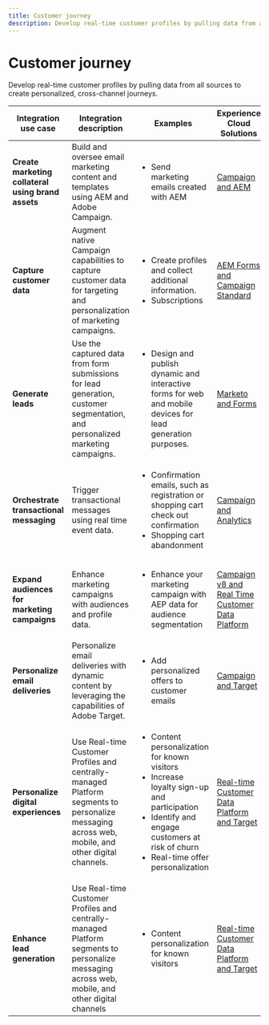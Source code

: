 ```yaml
---
title: Customer journey
description: Develop real-time customer profiles by pulling data from all sources to create personalized, cross-channel journeys. 
---
```


# Customer journey

Develop real-time customer profiles by pulling data from all sources to create personalized, cross-channel journeys. 


<table>

<thead>
    <tr>
      <th>Integration use case</th>
      <th>Integration description</th>
      <th>Examples</th>
      <th>Experience Cloud Solutions</th>
    </tr>
  </thead>

<tr>
  <td><strong>Create marketing collateral using brand assets</strong><br></td>
  <td>Build and oversee email marketing content and templates using AEM and Adobe Campaign.</td>
  <td>
    <ul>
      <li>Send marketing emails created with AEM</li>
    </ul>    
  </td>
  <td><a href="../integrations-between-applications/experience-manager/experience-manager-campaign.md">Campaign and AEM</a></td>
</tr>

<tr>
  <td><strong>Capture customer data</strong><br></td>
 <td>Augment native Campaign capabilities to capture customer data for targeting and personalization of marketing campaigns.</td>
  <td>
    <ul>
      <li>Create profiles and collect additional information. </li>
      <li>Subscriptions</li>
    </ul>
  </td>
  <td><a href="../integrations-between-applications/experience-manager/experience-manager-campaign.md">AEM Forms and Campaign Standard</a></td>
</tr>

<tr>
  <td><strong>Generate leads</strong><br></td>
  <td>Use the captured data from form submissions for lead generation, customer segmentation, and personalized marketing campaigns.</td>
    <td>
    <ul>
      <li>Design and publish dynamic and interactive forms for web and mobile devices for lead generation purposes.</li>
    </ul>
  </td>
  <td><a href="../integrations-between-applications/experience-manager/experience-manager-marketo.md">Marketo and Forms</td>
</tr>

<tr>
  <td><strong>Orchestrate transactional messaging</strong><br></td>
  <td>Trigger transactional messages using real time event data.</td>
  <td>
    <ul>
      <li>Confirmation emails, such as registration or shopping cart check out confirmation </li>
      <li>Shopping cart abandonment</li>
    </ul>
  </td>
  <td><a href="../integrations-between-applications/campaign/campaign-analytics.md">Campaign and Analytics</a></td>
</tr>

<tr>
  <td><strong>Expand audiences for marketing campaigns</strong><br></td>
  <td>Enhance marketing campaigns with audiences and profile data.</td>
  <td>
    <ul>
      <li>Enhance your marketing campaign with AEP data for audience segmentation</li>
    </ul>
  </td>
 <td><a href="../integrations-between-applications/campaign/campaign-rtcdp.md">Campaign v8 and Real Time Customer Data Platform</a></td>
</tr>

<tr>
  <td><strong>Personalize email deliveries</strong><br></td>
  <td>Personalize email deliveries with dynamic content by leveraging the capabilities of Adobe Target.</td>
  <td>
    <ul>
      <li>Add personalized offers to customer emails</li>
    </ul>
  </td>
  <td><a href="../integrations-between-applications/campaign/campaign-target.md">Campaign and Target</a></td>
</tr>

<tr>
  <td><strong>Personalize digital experiences</strong><br></td>
  <td>Use Real-time Customer Profiles and centrally-managed Platform segments to personalize messaging across web, mobile, and other digital channels.</td>
  <td>
    <ul>
      <li>Content personalization for known visitors</li>
      <li>Increase loyalty sign-up and participation</li>
      <li>Identify and engage customers at risk of churn</li>
      <li>Real-time offer personalization</li>
    </ul>
  </td>
  <td><a href="../integrations-between-applications/rtcdp/rtcdp-target.md">Real-time Customer Data Platform and Target</a></td>
</tr>

<tr>
  <td><strong>Enhance lead generation</strong><br></td>
  <td>Use Real-time Customer Profiles and centrally-managed Platform segments to personalize messaging across web, mobile, and other digital channels</td>
  <td>
    <ul>
      <li>Content personalization for known visitors</li>
    </ul>
  </td>
  <td><a href="../integrations-between-applications/rtcdp/rtcdp-target.md">Real-time Customer Data Platform and Target</a></td>
</tr>

</table>

